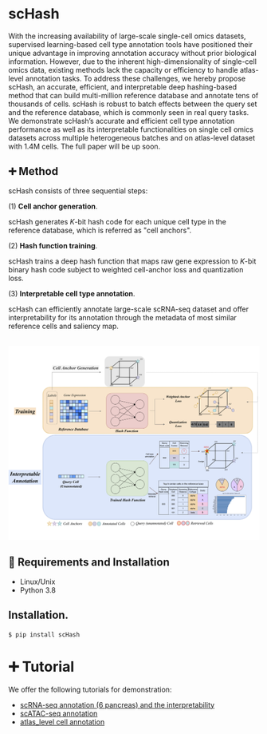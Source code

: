 # scHash 
With the increasing availability of large-scale single-cell omics datasets, supervised learning-based cell type annotation tools have positioned their unique advantage in improving annotation accuracy without prior biological information. However, due to the inherent high-dimensionality of single-cell omics data, existing methods lack the capacity or efficiency to handle atlas-level annotation tasks. To address these challenges, we hereby propose scHash, an accurate, efficient, and interpretable deep hashing-based method that can build multi-million reference database and annotate tens of thousands of cells. scHash is robust to batch effects between the query set and the reference database, which is commonly seen in real query tasks. We demonstrate scHash’s accurate and efficient cell type annotation performance as well as its interpretable functionalities on single cell omics datasets across multiple heterogeneous batches and on atlas-level dataset with 1.4M cells. The full paper will be up soon.


## :heavy_plus_sign: Method
scHash consists of three sequential steps:

(1) **Cell anchor generation**. 

scHash generates $K$-bit hash code for each unique cell type in the reference database, which is referred as "cell anchors". 

(2) **Hash function training**. 

scHash trains a deep hash function that maps raw gene expression to $K$-bit binary hash code subject to weighted cell-anchor loss and quantization loss. 

(3) **Interpretable cell type annotation**. 

scHash can efficiently annotate large-scale scRNA-seq dataset and offer interpretability for its annotation through the metadata of most similar reference cells and saliency map.

<br><img src="img/overview.png"/>

## :triangular_ruler: Requirements and Installation
* Linux/Unix
* Python 3.8

## Installation. 
```bash
$ pip install scHash
```

# :heavy_plus_sign: Tutorial

We offer the following tutorials for demonstration:

* [scRNA-seq annotation (6 pancreas) and the interpretability](https://github.com/bowang-lab/scHash/blob/main/vignettes/scRNA-seq_annotations_and_interpretability.ipynb)
* [scATAC-seq annotation](https://github.com/bowang-lab/scHash/blob/main/vignettes/scATAC-seq_annotations.ipynb)
* [atlas_level cell annotation](https://github.com/bowang-lab/scHash/blob/main/vignettes/atlas_level_annotations.ipynb)
